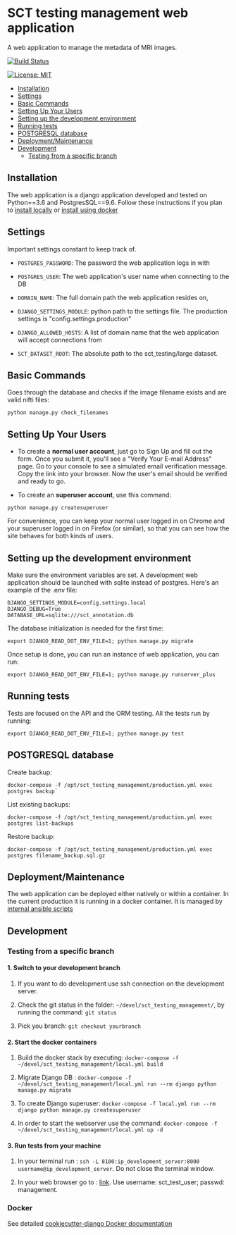 # SCT testing management web application

A web application to manage the metadata of MRI images.

[![Build Status](https://travis-ci.org/neuropoly/sct_testing_management.svg?branch=master)](https://travis-ci.org/neuropoly/sct_testing_management)

[![License: MIT](https://img.shields.io/badge/License-MIT-yellow.svg)](https://opensource.org/licenses/MIT)

- [Installation](#installation)
- [Settings](#settings)
- [Basic Commands](#basic-commands)
- [Setting Up Your Users](#setting-up-your-users)
- [Setting up the development environment](#setting-up-the-development-environment)
- [Running tests](#running-tests)
- [POSTGRESQL database](#postgresql-database)
- [Deployment/Maintenance](#deploymentmaintenance)
- [Development](#development)
  - [Testing from a specific branch](#testing-from-a-specific-branch)

## Installation

The web application is a django application developed and tested on Python==3.6
and PostgresSQL==9.6. Follow these instructions if you plan to [install
locally](https://cookiecutter-django.readthedocs.io/en/latest/developing-locally.html) or [install using docker](https://cookiecutter-django.readthedocs.io/en/latest/deployment-with-docker.html)

## Settings

Important settings constant to keep track of.

- `POSTGRES_PASSWORD`: The password the web application logs in with
- `POSTGRES_USER`: The web application's user name when connecting to the DB

- `DOMAIN_NAME`: The full domain path the web application resides on,
- `DJANGO_SETTINGS_MODULE`: python path to the settings file. The production
  settings is "config.settings.production"
- `DJANGO_ALLOWED_HOSTS`: A list of domain name that the web application will
  accept connections from
- `SCT_DATASET_ROOT`: The absolute path to the sct_testing/large dataset.

## Basic Commands

Goes through the database and checks if the image filename exists and are valid
nifti files:

~~~
python manage.py check_filenames
~~~

## Setting Up Your Users

* To create a **normal user account**, just go to Sign Up and fill out the form.
  Once you submit it, you'll see a "Verify Your E-mail Address" page. Go to your
  console to see a simulated email verification message. Copy the link into your
  browser. Now the user's email should be verified and ready to go.

* To create an **superuser account**, use this command:

~~~
python manage.py createsuperuser
~~~

For convenience, you can keep your normal user logged in on Chrome and your
superuser logged in on Firefox (or similar), so that you can see how the site
behaves for both kinds of users.

## Setting up the development environment

Make sure the environment variables are set. A development web application
should be launched with sqlite instead of postgres. Here's an example of the
.env file:

~~~
DJANGO_SETTINGS_MODULE=config.settings.local
DJANGO_DEBUG=True
DATABASE_URL=sqlite:///sct_annotation.db
~~~

The database initialization is needed for the first time:

~~~
export DJANGO_READ_DOT_ENV_FILE=1; python manage.py migrate
~~~

Once setup is done, you can run an instance of web application, you can run:

~~~
export DJANGO_READ_DOT_ENV_FILE=1; python manage.py runserver_plus
~~~

## Running tests

Tests are focused on the API and the ORM testing. All the tests run by running:

~~~
export DJANGO_READ_DOT_ENV_FILE=1; python manage.py test
~~~

## POSTGRESQL database
Create backup:
~~~
docker-compose -f /opt/sct_testing_management/production.yml exec postgres backup`
~~~

List existing backups:
~~~
docker-compose -f /opt/sct_testing_management/production.yml exec postgres list-backups
~~~

Restore backup:
~~~
docker-compose -f /opt/sct_testing_management/production.yml exec postgres filename_backup.sql.gz
~~~

## Deployment/Maintenance

The web application can be deployed either natively or within a container. In
the current production it is running in a docker container. It is managed by [internal ansible scripts](https://github.com/neuropoly/sct_testing_management_ansible)

## Development
### Testing from a specific branch

#### 1. Switch to your development branch
1. If you want to do development use ssh connection on the development server.

2. Check the git status in the folder:  `~/devel/sct_testing_management/`, by running the command:
`git status`

3. Pick you branch:
`git checkout yourbranch`

#### 2. Start the docker containers
1. Build the docker stack by executing:
`docker-compose -f ~/devel/sct_testing_management/local.yml build`

2. Migrate Django DB :
`docker-compose -f ~/devel/sct_testing_management/local.yml run --rm django python manage.py migrate`

3. To create Django superuser:
`docker-compose -f local.yml run --rm django python manage.py createsuperuser`

4. In order to start the webserver use the command: 
`docker-compose -f ~/devel/sct_testing_management/local.yml up -d`

#### 3. Run tests from your machine

1. In your terminal run : 
`ssh -L 8100:ip_development_server:8000 username@ip_development_server`. Do not close the terminal window.

2. In your web browser go to : [link](http://localhost:8100/admin/annotations/image/?). Use username: sct_test_user; passwd: management.

### Docker

See detailed [cookiecutter-django Docker documentation](http://cookiecutter-django.readthedocs.io/en/latest/deployment-with-docker.html)

